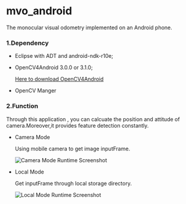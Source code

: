 # mvo_android
The monocular visual odometry implemented on an Android phone.
### 1.Dependency
* Eclipse with ADT and android-ndk-r10e;
* OpenCV4Android 3.0.0 or 3.1.0;

  [Here to download OpenCV4Android](http://opencv.org/downloads.html)
* OpenCV Manger

### 2.Function
Through this application , you can calcuate the position and attitude of camera.Moreover,it provides feature detection constantly.

* Camera Mode

  Using mobile camera to get image inputFrame.
  
  ![Camera Mode Runtime Screenshot](http://7xqxgd.com1.z0.glb.clouddn.com/camrea_%E5%89%AF%E6%9C%AC.png)
* Local Mode

  Get inputFrame through local storage directory.
  
  ![Local Mode Runtime Screenshot](http://7xqxgd.com1.z0.glb.clouddn.com/local_%E5%89%AF%E6%9C%AC(1).png)


